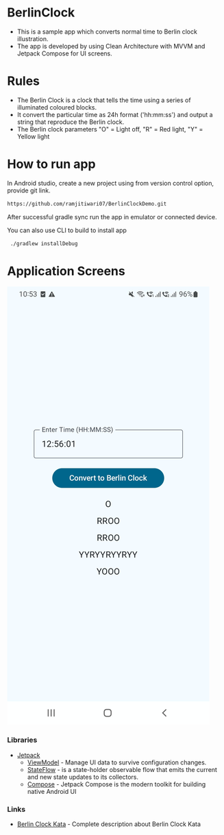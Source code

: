 # BerlinClock
- This is a sample app which converts normal time to Berlin clock illustration.
- The app is developed by using Clean Architecture with MVVM and Jetpack Compose for UI screens.

# Rules
- The Berlin Clock is a clock that tells the time using a series of illuminated coloured blocks.
- It convert the particular time as 24h format ('hh:mm:ss') and output a string that reproduce the Berlin clock.
- The Berlin clock parameters "O" = Light off, "R" = Red light, "Y" = Yellow light

# How to run app
In Android studio, create a new project using from version control option, provide git link.
```sh
https://github.com/ramjitiwari07/BerlinClockDemo.git
```
After successful gradle sync run the app in emulator or connected device.

You can also use CLI to build to install app
```sh
 ./gradlew installDebug
```


# Application Screens
![app_screen](https://github.com/ramjitiwari07/BerlinClockDemo/blob/main/berlinclock.jpg "App Screen")


### Libraries
- [Jetpack](https://developer.android.com/jetpack)
    - [ViewModel](https://developer.android.com/topic/libraries/architecture/viewmodel) - Manage UI data to survive configuration changes.
    - [StateFlow](https://developer.android.com/kotlin/flow/stateflow-and-sharedflow#stateflow) - is a state-holder observable flow that emits the current and new state updates to its collectors.
    - [Compose](https://developer.android.com/jetpack/compose) - Jetpack Compose is the modern toolkit for building native Android UI

### Links
- [Berlin Clock Kata](https://www.codewars.com/kata/5a1463678ba9145a670000f9) - Complete description about Berlin Clock Kata